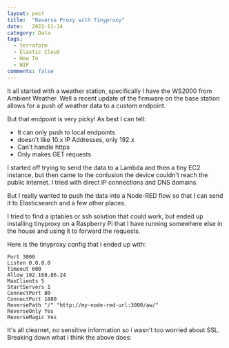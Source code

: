 ```yaml
---
layout: post
title:  "Reverse Proxy with Tinyproxy"
date:   2022-11-14
category: Data
tags:
  - terraform
  - Elastic Cloud
  - How To
  - WIP
comments: false
---
```


It all started with a weather station, specifically I have the WS2000 from Ambient Weather. Well a recent update of the firmware on the base station allows for a push of weather data to a custom endpoint.

But that endpoint is very picky! As best I can tell:
 - It can only push to local endpoints
 - doesn't like 10.x IP Addresses, only 192.x
 - Can't handle https
 - Only makes GET requests

I started off trying to send the data to a Lambda and then a tiny EC2 instance, but then came to the conlusion the device couldn't reach the public internet. I tried with direct IP connections and DNS domains.

But I really wanted to push the data into a Node-RED flow so that I can send it to Elasticsearch and a few other places.

I tried to find a iptables or ssh solution that could work, but ended up installing tinyproxy on a Raspberry Pi that I have running somewhere else in the house and using it to forward the requests.

Here is the tinyproxy config that I ended up with:

```
Port 3000
Listen 0.0.0.0
Timeout 600
Allow 192.168.86.24
MaxClients 5
StartServers 1
ConnectPort 80
ConnectPort 1880
ReversePath "/" "http://my-node-red-url:3000/aw/"
ReverseOnly Yes
ReverseMagic Yes
```

It's all clearnet, no sensitive information so i wasn't too worried about SSL. Breaking down what I think the above does: